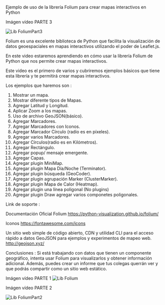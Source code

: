 Ejemplo de uso de la librería Folium para crear mapas interactivos en Python

Imágen vídeo PARTE 3

![Lib FoliumPart3](https://user-images.githubusercontent.com/7143758/229391971-04a23765-64e5-4358-8d74-eebc5c580189.png)


Folium es una excelente biblioteca de Python que facilita la visualización de datos geoespaciales en mapas interactivos utilizando el poder de Leaflet.js.

En este video estaremos aprendiendo en cómo usar la librería Folium de Python que nos permite crear mapas interactivos. 

Este video es el primero de varios y cubriremos ejemplos básicos que tiene esta librería y te permitirá crear mapas interactivos.

Los ejemplos que haremos son :

<ol>
  <li>Mostrar un mapa.</li>
  <li>Mostrar diferente tipos de Mapas.</li>
  <li>Agregar Latitud y Longitud.</li>
  <li>Aplicar Zoom a los mapas.</li>
  <li>Uso de archivo GeoJSON(básico).</li>
  <li>Agregar Marcadores.</li>
  <li>Agregar Marcadores con Iconos.</li>
  <li>Agregar Marcador Círculo (radio es en píxeles).</li>
  <li>Agregar varios Marcadores.</li>
  <li>Agregar Círculos(radio es en Kilómetros).</li>
  <li>Agregar Rectángulo.</li>
  <li>Agregar popup/ mensaje emergente.</li>
  <li>Agregar Capas.</li>
  <li>Agregar plugin MiniMap.</li>
  <li>Agregar plugin Mapa Día/Noche (Terminator).</li>
  <li>Agregar plugin búsqueda (GeoCoder).</li>
  <li>Agregar plugin agrupación Marker (ClusterMarker).</li>
  <li>Agregar plugin Mapa de Calor (Heatmap).</li>
  <li>Agregar plugin una línea poligonal (No plugins)</li>
  <li>Agregar plugin Draw agregar varios componetes poligonales.</li>

</ol>
Link de soporte :

Documentación Oficial Folium
https://python-visualization.github.io/folium/

Iconos
https://fontawesome.com/icons

Un sitio web simple de código abierto, CDN y utilidad CLI para el acceso rápido a datos GeoJSON para ejemplos y experimentos de mapeo web.
http://geojson.xyz/


Conclusiones :
Si está trabajando con datos que tienen un componente geográfico, intenta usar Folium para visualizarlos y obtener información adicional. Además, 
puedes crear un informe que tus colegas querrán ver y que podrás compartir como un sitio web estático.

Imágen vídeo PARTE 1
![Lib Folium](https://user-images.githubusercontent.com/7143758/226186697-b8097b60-de77-4a91-ab70-2a0b80fdc0e1.png)

Imágen vídeo PARTE 2

![Lib FoliumPart2](https://user-images.githubusercontent.com/7143758/226186977-d0d543a3-71c4-491e-a3f0-4f521d386838.png)
